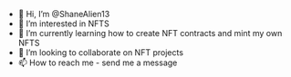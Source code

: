 - 👋 Hi, I’m @ShaneAlien13
- 👀 I’m interested in NFTS
- 🌱 I’m currently learning how to create NFT contracts and mint my own NFTS 
- 💞️ I’m looking to collaborate on NFT projects
- 📫 How to reach me - send me a message

<!---
ShaneAlien13/ShaneAlien13 is a ✨ special ✨ repository because its `README.md` (this file) appears on your GitHub profile.
You can click the Preview link to take a look at your changes.
--->
